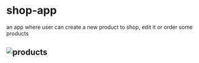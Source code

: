 # shop-app
an app where user can create a new product to shop, edit it or order some products
## ![products](https://user-images.githubusercontent.com/107321871/173352194-2efe0200-d357-483c-b1e4-71f24bec36a4.gif)
